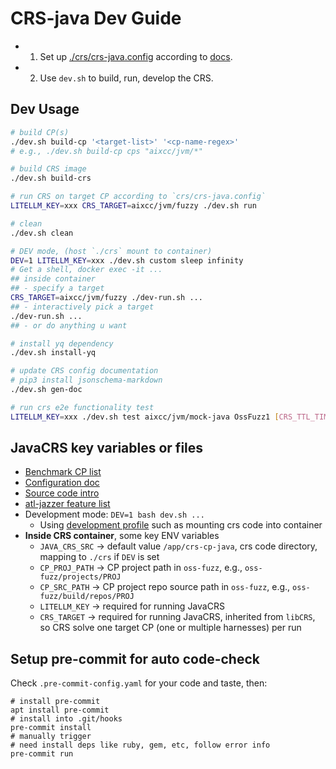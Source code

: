 # CRS-java Dev Guide

- 1. Set up [./crs/crs-java.config](./crs/crs-java.config) according to [docs](./docs/javacrscfg.schema.md).
- 2. Use `dev.sh` to build, run, develop the CRS.

## Dev Usage

```bash
# build CP(s)
./dev.sh build-cp '<target-list>' '<cp-name-regex>'
# e.g., ./dev.sh build-cp cps "aixcc/jvm/*"

# build CRS image
./dev.sh build-crs

# run CRS on target CP according to `crs/crs-java.config`
LITELLM_KEY=xxx CRS_TARGET=aixcc/jvm/fuzzy ./dev.sh run

# clean
./dev.sh clean

# DEV mode, (host `./crs` mount to container)
DEV=1 LITELLM_KEY=xxx ./dev.sh custom sleep infinity
# Get a shell, docker exec -it ...
## inside container
## - specify a target
CRS_TARGET=aixcc/jvm/fuzzy ./dev-run.sh ...
## - interactively pick a target
./dev-run.sh ...
## - or do anything u want

# install yq dependency
./dev.sh install-yq

# update CRS config documentation
# pip3 install jsonschema-markdown
./dev.sh gen-doc

# run crs e2e functionality test
LITELLM_KEY=xxx ./dev.sh test aixcc/jvm/mock-java OssFuzz1 [CRS_TTL_TIME] [true]
```

## JavaCRS key variables or files

- [Benchmark CP list](./targets.yaml)
- [Configuration doc](./docs/javacrscfg.schema.md)
- [Source code intro](./crs/README.md)
- [atl-jazzer feature list](./crs/fuzzers/README.md)
- Development mode: `DEV=1 bash dev.sh ...`
  - Using [development profile](./compose.dev.yaml) such as mounting crs code into container
- **Inside CRS container**, some key ENV variables
  - `JAVA_CRS_SRC` -> default value `/app/crs-cp-java`, crs code directory, mapping to `./crs` if `DEV` is set
  - `CP_PROJ_PATH` -> CP project path in `oss-fuzz`, e.g., `oss-fuzz/projects/PROJ`
  - `CP_SRC_PATH` -> CP project repo source path in `oss-fuzz`, e.g., `oss-fuzz/build/repos/PROJ`
  - `LITELLM_KEY` -> required for running JavaCRS
  - `CRS_TARGET` -> required for running JavaCRS, inherited from `libCRS`, so CRS solve one target CP (one or multiple harnesses) per run

## Setup pre-commit for auto code-check

Check `.pre-commit-config.yaml` for your code and taste, then:

```
# install pre-commit
apt install pre-commit
# install into .git/hooks
pre-commit install
# manually trigger
# need install deps like ruby, gem, etc, follow error info
pre-commit run
```
